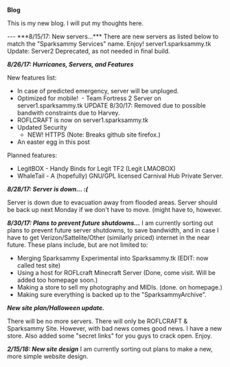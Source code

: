 **Blog**
<p>This is my new blog. I will put my thoughts here.</p>
---
***8/15/17: New servers...***
There are new servers as listed below to match the "Sparksammy Services" name. Enjoy!
server1.sparksammy.tk
Update: Server2 Deprecated, as not needed in final build.

***8/26/17: Hurricanes, Servers, and Features***

New features list:
  - In case of predicted emergency, server will be unpluged.
  - Optimized for mobile!
  - Team Fortress 2 Server on server1.sparksammy.tk UPDATE 8/30/17: Removed due to possible bandwith constraints due to Harvey.
  - ROFLCRAFT is now on server1.sparksammy.tk
  - Updated Security
    - NEW! HTTPS (Note: Breaks github site firefox.)
  - An easter egg in this post

Planned features:
  - LegitBOX - Handy Binds for Legit TF2 (Legit LMAOBOX)
  - WhaleTail - A (hopefully) GNU/GPL licensed Carnival Hub Private Server.



***8/28/17: Server is down... :(***

Server is down due to evacuation away from flooded areas. Server should be back up next Monday if we don't have to move. (might have to, however.

***8/30/17: Plans to prevent future shutdowns...***
I am currently sorting out plans to prevent future server shutdowns, to save bandwidth, and in case I have to get Verizon/Sattelite/Other (similarly priced) internet in the near future. These plans include, but are not limited to:
  - Merging Sparksammy Experimental into Sparksammy.tk (EDIT: now called test site)
  - Using a host for ROFLcraft Minecraft Server (Done, come visit. Will be added too homepage soon.)
  - Making a store to sell my photography and MIDIs. (done. on homepage.)
  - Making sure everything is backed up to the "SparksammyArchive".

***New site plan/Halloween update.***

There will be no more servers. There will only be ROFLCRAFT & Sparksammy Site. However, with bad news comes good news. I have a new store. Also added some "secret links" for you guys to crack open. Enjoy.


***2/15/18: New site design***
I am currently sorting out plans to make a new, more simple website design.
